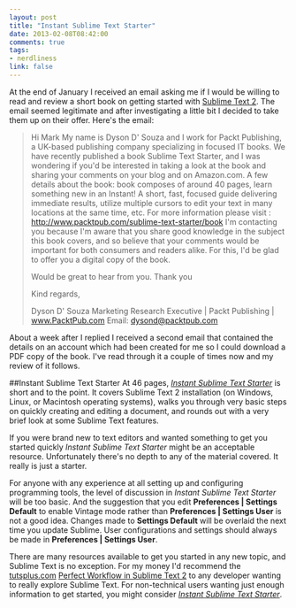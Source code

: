 ```yaml
---
layout: post
title: "Instant Sublime Text Starter"
date: 2013-02-08T08:42:00
comments: true
tags:
- nerdliness
link: false
---
```

At the end of January I received an email asking me if I would be willing to read and review a short book on getting started with [Sublime Text 2](http://www.sublimetext.com "Sublime Text 2"). The email seemed legitimate and after investigating a little bit I decided to take them up on their offer. Here's the email:

>Hi Mark
>My name is Dyson D' Souza and I work for Packt Publishing, a UK-based publishing company specializing in focused IT books. We have recently published a book Sublime Text Starter, and I was wondering if you'd be interested in taking a look at the book and sharing your comments on your blog and on Amazon.com.
>A few details about the book: book composes of around 40 pages, learn something new in an Instant! A short, fast, focused guide delivering immediate results, utilize multiple cursors to edit your text in many locations at the same time, etc. For more information please visit : http://www.packtpub.com/sublime-text-starter/book
>I'm contacting you because I'm aware that you share good knowledge in the subject this book covers, and so believe that your comments would be important for both consumers and readers alike. For this, I'd be glad to offer you a digital copy of the book.
>
>Would be great to hear from you. Thank you
>
>Kind regards,
>
>Dyson D' Souza
>Marketing Research Executive | Packt Publishing | www.PacktPub.com
>Email: dysond@packtpub.com

About a week after I replied I received a second email that contained the details on an account which had been created for me so I could download a PDF copy of the book. I've read through it a couple of times now and my review of it follows.

##Instant Sublime Text Starter
At 46 pages, [_Instant Sublime Text Starter_](http://www.packtpub.com/sublime-text-starter/book "Instant Sublime Text Starter") is short and to the point. It covers Sublime Text 2 installation (on Windows, Linux, or Macintosh operating systems), walks you through very basic steps on quickly creating and editing a document, and rounds out with a very brief look at some Sublime Text features.

If you were brand new to text editors and wanted something to get you started quickly _Instant Sublime Text Starter_ might be an acceptable resource. Unfortunately there's no depth to any of the material covered. It really is just a starter. 

For anyone with any experience at all setting up and configuring programming tools, the level of discussion in _Instant Sublime Text Starter_ will be too basic. And the suggestion that you edit **Preferences | Settings Default** to enable Vintage mode rather than **Preferences | Settings User** is not a good idea. Changes made to **Settings Default** will be overlaid the next time you update Sublime. User configurations and settings should always be made in **Preferences | Settings User**.

There are many resources available to get you started in any new topic, and Sublime Text is no exception. For my money I'd recommend the [tutsplus.com](http://tutsplus.com "tutsplus.com") [Perfect Workflow in Sublime Text 2](https://tutsplus.com/course/improve-workflow-in-sublime-text-2/ "Perfect Workflow in Sublime Text 2") to any developer wanting to really explore Sublime Text. For non-technical users wanting just enough information to get started, you might consider [_Instant Sublime Text Starter_](http://www.packtpub.com/sublime-text-starter/book "Instant Sublime Text Starter").
